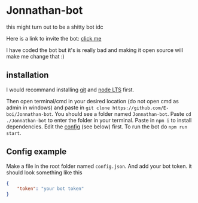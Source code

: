 # Jonnathan-bot

this might turn out to be a shitty bot idc

Here is a link to invite the bot: [click me](https://discord.com/oauth2/authorize?client_id=718998971799961701&scope=bot&permissions=3394566)

I have coded the bot but it's is really bad and making it open source will make me change that :)

## installation

I would recommand installing [git](https://git-scm.com/) and [node LTS](https://nodejs.org/en/) first.

Then open terminal/cmd in your desired location (do not open cmd as admin in windows) and paste in `git clone https://github.com/E-boi/Jonnathan-bot`. You should see a folder named `Jonnathan-bot`. Paste `cd ./Jonnathan-bot` to enter the folder in your terminal. Paste in `npm i` to install dependencies. Edit the [config](https://github.com/E-boi/Jonnathan-bot#config-example) (see below) first. To run the bot do `npm run start`.

## Config example

Make a file in the root folder named `config.json`. And add your bot token. it should look something like this

```json
{
	"token": "your bot token"
}
```
